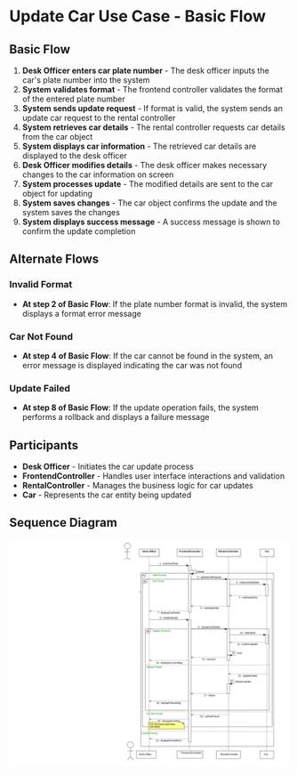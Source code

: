 # Update Car Use Case - Basic Flow

## Basic Flow
1. **Desk Officer enters car plate number** - The desk officer inputs the car's plate number into the system
2. **System validates format** - The frontend controller validates the format of the entered plate number
3. **System sends update request** - If format is valid, the system sends an update car request to the rental controller
4. **System retrieves car details** - The rental controller requests car details from the car object
5. **System displays car information** - The retrieved car details are displayed to the desk officer
6. **Desk Officer modifies details** - The desk officer makes necessary changes to the car information on screen
7. **System processes update** - The modified details are sent to the car object for updating
8. **System saves changes** - The car object confirms the update and the system saves the changes
9. **System displays success message** - A success message is shown to confirm the update completion

## Alternate Flows

### Invalid Format
- **At step 2 of Basic Flow**: If the plate number format is invalid, the system displays a format error message

### Car Not Found
- **At step 4 of Basic Flow**: If the car cannot be found in the system, an error message is displayed indicating the car was not found

### Update Failed
- **At step 8 of Basic Flow**: If the update operation fails, the system performs a rollback and displays a failure message

## Participants
- **Desk Officer** - Initiates the car update process
- **FrontendController** - Handles user interface interactions and validation
- **RentalController** - Manages the business logic for car updates
- **Car** - Represents the car entity being updated

## Sequence Diagram
![alt text](SequenceDiagram1.png)
